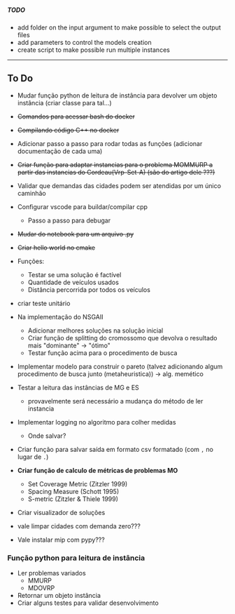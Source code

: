 ##### TODO
* add folder on the input argument to make possible to select the output files
* add parameters to control the models creation
* create script to make possible run multiple instances

---

## To Do
* Mudar função python de leitura de instância para devolver um objeto instância (criar classe para tal...)
* ~~Comandos para acessar bash do docker~~
* ~~Compilando código C++ no docker~~
* Adicionar passo a passo para rodar todas as funções (adicionar documentação de cada uma)
* ~~Criar função para adaptar instancias para o problema MOMMURP a partir das instancias do Cordeau(Vrp-Set-A) (são do artigo dele ???)~~
* Validar que demandas das cidades podem ser atendidas por um único caminhão
* Configurar vscode para buildar/compilar cpp
    * Passo a passo para debugar
* ~~Mudar do notebook para um arquivo .py~~
* ~~Criar hello world no cmake~~
* Funções:
  * Testar se uma solução é factível
  * Quantidade de veículos usados
  * Distância percorrida por todos os veículos
* criar teste unitário

* Na implementação do NSGAII 
    * Adicionar melhores soluções na solução inicial
    * Criar função de splitting do cromossomo que devolva o resultado mais "dominante" -> "ótimo"
    * Testar função acima para o procedimento de busca
* Implementar modelo para construir o pareto (talvez adicionando algum procedimento de busca junto (metaheuristica)) -> alg. memético
* Testar a leitura das instâncias de MG e ES
    * provavelmente será necessário a mudança do método de ler instancia
* Implementar logging no algoritmo para colher medidas
    * Onde salvar?
* Criar função para salvar saída em formato csv formatado (com `,` no lugar de `.`)
* __Criar função de calculo de métricas de problemas MO__
    * Set Coverage Metric (Zitzler 1999)
    * Spacing Measure (Schott 1995)
    * S-metric (Zitzler & Thiele 1999)
* Criar visualizador de soluções
* vale limpar cidades com demanda zero???
* Vale instalar mip com pypy???

### Função python para leitura de instância
* Ler problemas variados
    * MMURP
    * MDOVRP
* Retornar um objeto instância
* Criar alguns testes para validar desenvolvimento
